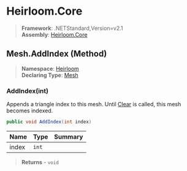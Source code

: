 # Heirloom.Core

> **Framework**: .NETStandard,Version=v2.1  
> **Assembly**: [Heirloom.Core][0]

## Mesh.AddIndex (Method)

> **Namespace**: [Heirloom][0]  
> **Declaring Type**: [Mesh][1]

### AddIndex(int)

Appends a triangle index to this mesh. Until [Clear][2] is called, this mesh becomes indexed.

```cs
public void AddIndex(int index)
```

| Name  | Type  | Summary |
|-------|-------|---------|
| index | `int` |         |

> **Returns** - `void`

[0]: ../../../Heirloom.Core.md
[1]: ../Mesh.md
[2]: Clear.md
